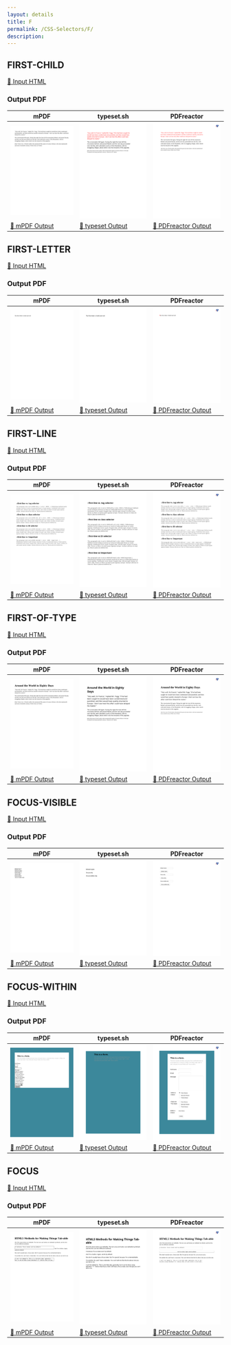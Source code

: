 ```yaml
---
layout: details
title: F
permalink: /CSS-Selectors/F/
description: 
---
```




## FIRST-CHILD

[📄 Input HTML](/html/CSS%20Selectors/F/first-child.html)

### Output PDF

| mPDF | typeset.sh | PDFreactor |
|---------|---------|---------|
| ![mPDF Preview](mpdf__html_CSS_Selectors_F_first-child.html.png) | ![typeset Preview](typeset__html_CSS_Selectors_F_first-child.html.png) | ![PDFreactor Preview](pdfreactor__html_CSS_Selectors_F_first-child.html.png) |
| [📕 mPDF Output](mpdf__html_CSS_Selectors_F_first-child.html.pdf) | [📕 typeset Output](typeset__html_CSS_Selectors_F_first-child.html.pdf) | [📕 PDFreactor Output](pdfreactor__html_CSS_Selectors_F_first-child.html.pdf) |

## FIRST-LETTER

[📄 Input HTML](/html/CSS%20Selectors/F/first-letter.html)

### Output PDF

| mPDF | typeset.sh | PDFreactor |
|---------|---------|---------|
| ![mPDF Preview](mpdf__html_CSS_Selectors_F_first-letter.html.png) | ![typeset Preview](typeset__html_CSS_Selectors_F_first-letter.html.png) | ![PDFreactor Preview](pdfreactor__html_CSS_Selectors_F_first-letter.html.png) |
| [📕 mPDF Output](mpdf__html_CSS_Selectors_F_first-letter.html.pdf) | [📕 typeset Output](typeset__html_CSS_Selectors_F_first-letter.html.pdf) | [📕 PDFreactor Output](pdfreactor__html_CSS_Selectors_F_first-letter.html.pdf) |

## FIRST-LINE

[📄 Input HTML](/html/CSS%20Selectors/F/first-line.html)

### Output PDF

| mPDF | typeset.sh | PDFreactor |
|---------|---------|---------|
| ![mPDF Preview](mpdf__html_CSS_Selectors_F_first-line.html.png) | ![typeset Preview](typeset__html_CSS_Selectors_F_first-line.html.png) | ![PDFreactor Preview](pdfreactor__html_CSS_Selectors_F_first-line.html.png) |
| [📕 mPDF Output](mpdf__html_CSS_Selectors_F_first-line.html.pdf) | [📕 typeset Output](typeset__html_CSS_Selectors_F_first-line.html.pdf) | [📕 PDFreactor Output](pdfreactor__html_CSS_Selectors_F_first-line.html.pdf) |

## FIRST-OF-TYPE

[📄 Input HTML](/html/CSS%20Selectors/F/first-of-type.html)

### Output PDF

| mPDF | typeset.sh | PDFreactor |
|---------|---------|---------|
| ![mPDF Preview](mpdf__html_CSS_Selectors_F_first-of-type.html.png) | ![typeset Preview](typeset__html_CSS_Selectors_F_first-of-type.html.png) | ![PDFreactor Preview](pdfreactor__html_CSS_Selectors_F_first-of-type.html.png) |
| [📕 mPDF Output](mpdf__html_CSS_Selectors_F_first-of-type.html.pdf) | [📕 typeset Output](typeset__html_CSS_Selectors_F_first-of-type.html.pdf) | [📕 PDFreactor Output](pdfreactor__html_CSS_Selectors_F_first-of-type.html.pdf) |

## FOCUS-VISIBLE

[📄 Input HTML](/html/CSS%20Selectors/F/focus-visible.html)

### Output PDF

| mPDF | typeset.sh | PDFreactor |
|---------|---------|---------|
| ![mPDF Preview](mpdf__html_CSS_Selectors_F_focus-visible.html.png) | ![typeset Preview](typeset__html_CSS_Selectors_F_focus-visible.html.png) | ![PDFreactor Preview](pdfreactor__html_CSS_Selectors_F_focus-visible.html.png) |
| [📕 mPDF Output](mpdf__html_CSS_Selectors_F_focus-visible.html.pdf) | [📕 typeset Output](typeset__html_CSS_Selectors_F_focus-visible.html.pdf) | [📕 PDFreactor Output](pdfreactor__html_CSS_Selectors_F_focus-visible.html.pdf) |

## FOCUS-WITHIN

[📄 Input HTML](/html/CSS%20Selectors/F/focus-within.html)

### Output PDF

| mPDF | typeset.sh | PDFreactor |
|---------|---------|---------|
| ![mPDF Preview](mpdf__html_CSS_Selectors_F_focus-within.html.png) | ![typeset Preview](typeset__html_CSS_Selectors_F_focus-within.html.png) | ![PDFreactor Preview](pdfreactor__html_CSS_Selectors_F_focus-within.html.png) |
| [📕 mPDF Output](mpdf__html_CSS_Selectors_F_focus-within.html.pdf) | [📕 typeset Output](typeset__html_CSS_Selectors_F_focus-within.html.pdf) | [📕 PDFreactor Output](pdfreactor__html_CSS_Selectors_F_focus-within.html.pdf) |

## FOCUS

[📄 Input HTML](/html/CSS%20Selectors/F/focus.html)

### Output PDF

| mPDF | typeset.sh | PDFreactor |
|---------|---------|---------|
| ![mPDF Preview](mpdf__html_CSS_Selectors_F_focus.html.png) | ![typeset Preview](typeset__html_CSS_Selectors_F_focus.html.png) | ![PDFreactor Preview](pdfreactor__html_CSS_Selectors_F_focus.html.png) |
| [📕 mPDF Output](mpdf__html_CSS_Selectors_F_focus.html.pdf) | [📕 typeset Output](typeset__html_CSS_Selectors_F_focus.html.pdf) | [📕 PDFreactor Output](pdfreactor__html_CSS_Selectors_F_focus.html.pdf) |


